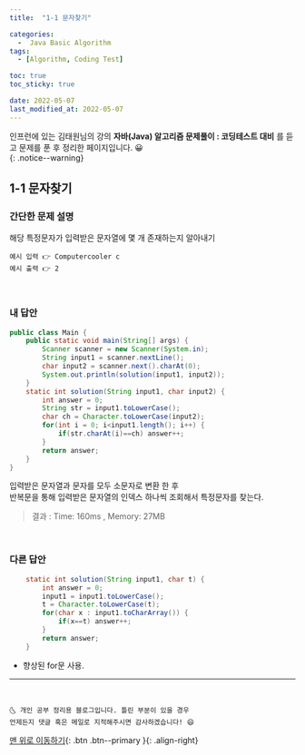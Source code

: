 ```yaml
---
title:  "1-1 문자찾기" 

categories:
  -  Java Basic Algorithm
tags:
  - [Algorithm, Coding Test]

toc: true
toc_sticky: true

date: 2022-05-07
last_modified_at: 2022-05-07
---
```


인프런에 있는 김태원님의 강의 **자바(Java) 알고리즘 문제풀이 : 코딩테스트 대비** 를 듣고 문제를 푼 후 정리한 페이지입니다. 😀  
{: .notice--warning}

## 1-1 문자찾기

### 간단한 문제 설명


해당 특정문자가 입력받은 문자열에 몇 개 존재하는지 알아내기
```
예시 입력 👉 Computercooler c
예시 출력 👉 2
```

<br>

### 내 답안


```java
public class Main {
	public static void main(String[] args) {
		Scanner scanner = new Scanner(System.in);
		String input1 = scanner.nextLine();
		char input2 = scanner.next().charAt(0);
		System.out.println(solution(input1, input2));
	}
	static int solution(String input1, char input2) {  
		int answer = 0;
		String str = input1.toLowerCase();
		char ch = Character.toLowerCase(input2);
		for(int i = 0; i<input1.length(); i++) {
			if(str.charAt(i)==ch) answer++;
		}
		return answer;
	}
}
```
  입력받은 문자열과 문자를 모두 소문자로 변환 한 후<br>
  반복문을 통해 입력받은 문자열의 인덱스 하나씩 조회해서 특정문자를 찾는다.<br>
  >  결과 : Time: 160ms , Memory: 27MB
		
     
<br>

### 다른 답안

```java
	static int solution(String input1, char t) {
		int answer = 0;
		input1 = input1.toLowerCase();
		t = Character.toLowerCase(t);
		for(char x : input1.toCharArray()) {
			if(x==t) answer++;
		}
		return answer;
	}
```
- 향상된 for문 사용.


***
<br>

    🌜 개인 공부 정리용 블로그입니다. 틀린 부분이 있을 경우 
    언제든지 댓글 혹은 메일로 지적해주시면 감사하겠습니다! 😄

[맨 위로 이동하기](#){: .btn .btn--primary }{: .align-right}